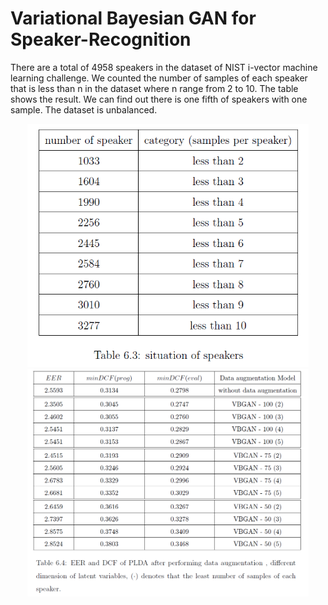 # Variational Bayesian GAN for Speaker-Recognition
There are a total of 4958 speakers in the dataset of NIST i-vector machine learning challenge. We counted the number of samples of each speaker that is less than n in the dataset where n range from 2 to 10. The table shows the result. We can find out there is one fifth of speakers with one sample. The dataset is unbalanced.


<p align="center">
  <img src="figures/ss.PNG" width="450">
  <img src="figures/EER.PNG" width="450">
</p>
